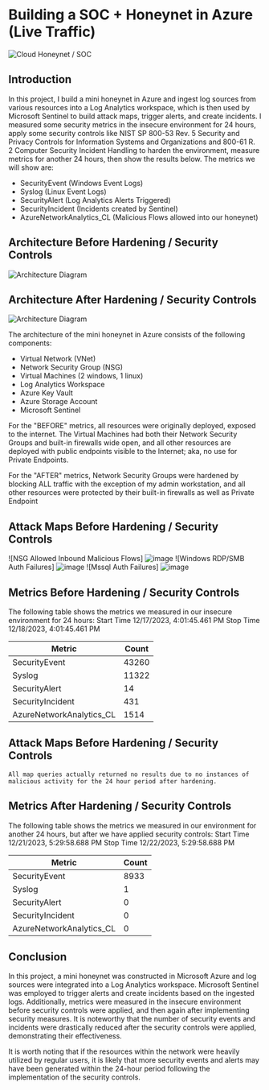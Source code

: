 # Building a SOC + Honeynet in Azure (Live Traffic)
![Cloud Honeynet / SOC](https://i.imgur.com/ZWxe03e.jpg)

## Introduction

In this project, I build a mini honeynet in Azure and ingest log sources from various resources into a Log Analytics workspace, which is then used by Microsoft Sentinel to build attack maps, trigger alerts, and create incidents. I measured some security metrics in the insecure environment for 24 hours, apply some security controls like NIST SP 800-53 Rev. 5 Security and Privacy Controls for Information Systems and Organizations and 800-61 R. 2 Computer Security Incident Handling to harden the environment, measure metrics for another 24 hours, then show the results below. The metrics we will show are:

- SecurityEvent (Windows Event Logs)
- Syslog (Linux Event Logs)
- SecurityAlert (Log Analytics Alerts Triggered)
- SecurityIncident (Incidents created by Sentinel)
- AzureNetworkAnalytics_CL (Malicious Flows allowed into our honeynet)

## Architecture Before Hardening / Security Controls
![Architecture Diagram](https://i.imgur.com/aBDwnKb.jpg)

## Architecture After Hardening / Security Controls
![Architecture Diagram](https://i.imgur.com/YQNa9Pp.jpg)

The architecture of the mini honeynet in Azure consists of the following components:

- Virtual Network (VNet)
- Network Security Group (NSG)
- Virtual Machines (2 windows, 1 linux)
- Log Analytics Workspace
- Azure Key Vault
- Azure Storage Account
- Microsoft Sentinel

For the "BEFORE" metrics, all resources were originally deployed, exposed to the internet. The Virtual Machines had both their Network Security Groups and built-in firewalls wide open, and all other resources are deployed with public endpoints visible to the Internet; aka, no use for Private Endpoints.

For the "AFTER" metrics, Network Security Groups were hardened by blocking ALL traffic with the exception of my admin workstation, and all other resources were protected by their built-in firewalls as well as Private Endpoint

## Attack Maps Before Hardening / Security Controls
![NSG Allowed Inbound Malicious Flows] ![image](https://github.com/Haven317/Azure-SOC/assets/154647603/f5ed55a7-d6b5-4e17-ba46-2dcc421915cd)
![Windows RDP/SMB Auth Failures] ![image](https://github.com/Haven317/Azure-SOC/assets/154647603/1440e54e-ddb2-4f5f-9327-3f3abb89ba6f)
![Mssql Auth Failures] ![image](https://github.com/Haven317/Azure-SOC/assets/154647603/250dc8e4-6c4d-45ae-b9d0-83c930f3679a)


## Metrics Before Hardening / Security Controls

The following table shows the metrics we measured in our insecure environment for 24 hours:
Start Time 12/17/2023, 4:01:45.461 PM
Stop Time 12/18/2023, 4:01:45.461 PM

| Metric                   | Count
| ------------------------ | -----
| SecurityEvent            | 43260
| Syslog                   | 11322
| SecurityAlert            | 14
| SecurityIncident         | 431
| AzureNetworkAnalytics_CL | 1514

## Attack Maps Before Hardening / Security Controls

```All map queries actually returned no results due to no instances of malicious activity for the 24 hour period after hardening.```

## Metrics After Hardening / Security Controls

The following table shows the metrics we measured in our environment for another 24 hours, but after we have applied security controls:
Start Time 12/21/2023, 5:29:58.688 PM
Stop Time	12/22/2023, 5:29:58.688 PM

| Metric                   | Count
| ------------------------ | -----
| SecurityEvent            | 8933
| Syslog                   | 1
| SecurityAlert            | 0
| SecurityIncident         | 0
| AzureNetworkAnalytics_CL | 0

## Conclusion

In this project, a mini honeynet was constructed in Microsoft Azure and log sources were integrated into a Log Analytics workspace. Microsoft Sentinel was employed to trigger alerts and create incidents based on the ingested logs. Additionally, metrics were measured in the insecure environment before security controls were applied, and then again after implementing security measures. It is noteworthy that the number of security events and incidents were drastically reduced after the security controls were applied, demonstrating their effectiveness.

It is worth noting that if the resources within the network were heavily utilized by regular users, it is likely that more security events and alerts may have been generated within the 24-hour period following the implementation of the security controls.
